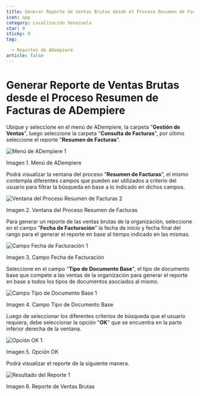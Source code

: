 ```yaml
---
title: Generar Reporte de Ventas Brutas desde el Proceso Resumen de Facturas de ADempiere
icon: app
category: Localización Venezuela
star: 9
sticky: 9
tag:

  - Reportes de ADempiere
article: false
---
```


**Generar Reporte de Ventas Brutas desde el Proceso Resumen de Facturas de ADempiere**
===================

Ubique y seleccione en el menú de ADempiere, la carpeta "**Gestión de Ventas**", luego seleccione la carpeta "**Consulta de Facturas**", por último seleccione el reporte "**Resumen de Facturas**".

![Menú de ADempiere 1](/assets/img/report/gross-sales-report/resources/menu1.png)

Imagen 1. Menú de ADempiere

Podrá visualizar la ventana del proceso "**Resumen de Facturas**", el mismo contempla diferentes campos que pueden ser utilizados a criterio del usuario para filtrar la búsqueda en base a lo indicado en dichos campos.

![Ventana del Proceso Resumen de Facturas 2](/assets/img/report/gross-sales-report/resources/vent2.png)

Imagen 2. Ventana del Proceso Resumen de Facturas

Para generar un reporte de las ventas brutas de la organización, seleccione en el campo "**Fecha de Facturación**" la fecha de inicio y fecha final del rango para el generar el reporte en base al tiempo indicado en las mismas.

![Campo Fecha de Facturación 1](/assets/img/report/gross-sales-report/resources/rango-fecha1.png)

Imagen 3. Campo Fecha de Facturación

Seleccione en el campo "**Tipo de Documento Base**", el tipo de documento base que compete a las ventas de la organización para generar el reporte en base a todos los tipos de documentos asociados al mismo.

![Campo Tipo de Documento Base 1](/assets/img/report/gross-sales-report/resources/tipo-documento-base1.png)

Imagen 4. Campo Tipo de Documento Base

Luego de seleccionar los diferentes criterios de búsqueda que el usuario requiera, debe seleccionar la opción "**OK**" que se encuentra en la parte inferior derecha de la ventana.

![Opción OK 1](/assets/img/report/gross-sales-report/resources/opcionOK1.png)

Imagen 5. Opción OK

Podrá visualizar el reporte de la siguiente manera.

![Resultado del Reporte 1](/assets/img/report/gross-sales-report/resources/resultado1.png)

Imagen 6. Reporte de Ventas Brutas